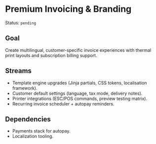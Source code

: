 # Premium Invoicing & Branding

Status: `pending`

## Goal
Create multilingual, customer-specific invoice experiences with thermal print layouts and subscription billing support.

## Streams
- Template engine upgrades (Jinja partials, CSS tokens, localisation framework).
- Customer default settings (language, tax mode, delivery notes).
- Printer integrations (ESC/POS commands, preview testing matrix).
- Recurring invoice scheduler + autopay reminders.

## Dependencies
- Payments stack for autopay.
- Localization tooling.
